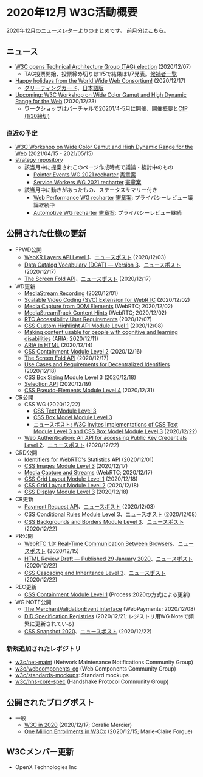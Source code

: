 # 2020年12月 W3C活動概要

[2020年12月のニュースレター](https://lists.w3.org/Archives/Public/w3c-announce/2020OctDec/subject.html)よりのまとめです。
[前月分はこちら](202011.md)。

## ニュース

* [W3C opens Technical Architecture Group (TAG) election](https://www.w3.org/blog/news/archives/8792) (2020/12/07)
  * TAG投票開始、投票締め切りは1/5で結果は1/7発表。[候補者一覧](https://www.w3.org/2020/12/07-tag-nominations)
* [Happy holidays from the World Wide Web Consortium!](https://www.w3.org/blog/news/archives/8809) (2020/12/17)
  * [グリーティングカード](https://www.w3.org/2020/12/w3ceoy2020.en)、[日本語版](https://www.w3.org/2020/12/w3ceoy2020.jp)
* [Upcoming: W3C Workshop on Wide Color Gamut and High Dynamic Range for the Web](https://www.w3.org/blog/news/archives/8838) (2020/12/23)
  * ワークショップはバーチャルで20201/4-5月に開催、[開催概要](https://www.w3.org/Graphics/Color/Workshop/)と[CfP (1/30締切)](https://www.w3.org/Graphics/Color/Workshop/speakers)

### 直近の予定

* [W3C Workshop on Wide Color Gamut and High Dynamic Range for the Web](https://www.w3.org/Graphics/Color/Workshop/overview) (2021/04/15 - 2021/05/15)
* [strategy repository](https://github.com/w3c/strategy/issues)
  * 該当月中に提案されこのページ作成時点で議論・検討中のもの
    * [Pointer Events WG 2021 recharter](https://github.com/w3c/strategy/issues/249) [憲章案](https://w3c.github.io/charter-drafts/pe-2020.html)
    * [Service Workers WG 2021 recharter](https://github.com/w3c/strategy/issues/248) [憲章案](https://w3c.github.io/charter-drafts/sw-2020.html)
  * 該当月中に動きがあったもの、ステータスサマリー付き
    * [Web Performance WG recharter](https://github.com/w3c/strategy/issues/237) [憲章案](https://www.w3.org/2020/10/webperf.html): プライバシーレビュー議論継続中
    * [Automotive WG recharter](https://github.com/w3c/strategy/issues/240) [憲章案](https://w3c.github.io/automotive/planning/charter-2020.html): プライバシーレビュー継続

## 公開された仕様の更新

* FPWD公開
  * [WebXR Layers API Level 1](https://www.w3.org/TR/2020/WD-webxrlayers-1-20201203/)、[ニュースポスト](https://www.w3.org/blog/news/archives/8775) (2020/12/03)
  * [Data Catalog Vocabulary (DCAT) — Version 3](https://www.w3.org/TR/2020/WD-vocab-dcat-3-20201217/)、[ニュースポスト](https://www.w3.org/blog/news/archives/8803) (2020/12/17)
  * [The Screen Fold API](https://www.w3.org/TR/2020/WD-screen-fold-20201217/)、[ニュースポスト](https://www.w3.org/blog/news/archives/8807) (2020/12/17)
* WD更新
  * [MediaStream Recording](https://www.w3.org/TR/2020/WD-mediastream-recording-20201201/) (2020/12/01)
  * [Scalable Video Coding (SVC) Extension for WebRTC](https://www.w3.org/TR/2020/WD-webrtc-svc-20201202/) (2020/12/02)
  * [Media Capture from DOM Elements](https://www.w3.org/TR/2020/WD-mediacapture-fromelement-20201202/) (WebRTC; 2020/12/02)
  * [MediaStreamTrack Content Hints](https://www.w3.org/TR/2020/WD-mst-content-hint-20201202/) (WebRTC; 2020/12/02)
  * [RTC Accessibility User Requirements](https://www.w3.org/TR/2020/WD-raur-20201207/) (2020/12/07)
  * [CSS Custom Highlight API Module Level 1](https://www.w3.org/TR/2020/WD-css-highlight-api-1-20201208/) (2020/12/08)
  * [Making content usable for people with cognitive and learning disabilities](https://www.w3.org/TR/2020/WD-coga-usable-20201211/) (ARIA; 2020/12/11)
  * [ARIA in HTML](https://www.w3.org/TR/2020/WD-html-aria-20201214/) (2020/12/14)
  * [CSS Containment Module Level 2](https://www.w3.org/TR/2020/WD-css-contain-2-20201216/) (2020/12/16)
  * [The Screen Fold API](https://www.w3.org/TR/2020/WD-screen-fold-20201217/) (2020/12/17)
  * [Use Cases and Requirements for Decentralized Identifiers](https://www.w3.org/TR/2020/WD-did-use-cases-20201218/) (2020/12/18)
  * [CSS Box Sizing Module Level 3](https://www.w3.org/TR/2020/WD-css-sizing-3-20201218/) (2020/12/18)
  * [Selection API](https://www.w3.org/TR/2020/WD-selection-api-20201219/) (2020/12/19)
  * [CSS Pseudo-Elements Module Level 4](https://www.w3.org/TR/2020/WD-css-pseudo-4-20201231/) (2020/12/31)
* CR公開
  * CSS WG (2020/12/22)
    * [CSS Text Module Level 3](https://www.w3.org/TR/2020/CR-css-text-3-20201222/)
    * [CSS Box Model Module Level 3](https://www.w3.org/TR/2020/CR-css-box-3-20201222/)
    * [ニュースポスト: W3C Invites Implementations of CSS Text Module Level 3 and CSS Box Model Module Level 3](https://www.w3.org/blog/news/archives/8826) (2020/12/22)
  * [Web Authentication: An API for accessing Public Key Credentials Level 2](https://www.w3.org/TR/2020/CR-webauthn-2-20201222/)、[ニュースポスト](https://www.w3.org/blog/news/archives/8822) (2020/12/22)
* CRD公開
  * [Identifiers for WebRTC's Statistics API](https://www.w3.org/TR/2020/CRD-webrtc-stats-20201201/) (2020/12/01)
  * [CSS Images Module Level 3](https://www.w3.org/TR/2020/CRD-css-images-3-20201217/) (2020/12/17)
  * [Media Capture and Streams](https://www.w3.org/TR/2020/CRD-mediacapture-streams-20201217/) (WebRTC; 2020/12/17)
  * [CSS Grid Layout Module Level 1](https://www.w3.org/TR/2020/CRD-css-grid-1-20201218/) (2020/12/18)
  * [CSS Grid Layout Module Level 2](https://www.w3.org/TR/2020/CRD-css-grid-2-20201218/) (2020/12/18)
  * [CSS Display Module Level 3](https://www.w3.org/TR/2020/CRD-css-display-3-20201218/) (2020/12/18)
* CR更新
  * [Payment Request API](https://www.w3.org/TR/2020/CR-payment-request-20201203/)、[ニュースポスト](https://www.w3.org/blog/news/archives/8779) (2020/12/03)
  * [CSS Conditional Rules Module Level 3](https://www.w3.org/TR/2020/CR-css-conditional-3-20201208/)、[ニュースポスト](https://www.w3.org/blog/news/archives/8797) (2020/12/08)
  * [CSS Backgrounds and Borders Module Level 3](https://www.w3.org/TR/2020/CR-css-backgrounds-3-20201222/)、[ニュースポスト](https://www.w3.org/blog/news/archives/8836) (2020/12/22)
* PR公開
  * [WebRTC 1.0: Real-Time Communication Between Browsers](https://www.w3.org/TR/2020/PR-webrtc-20201215/)、[ニュースポスト](https://www.w3.org/blog/news/archives/8801) (2020/12/15)
  * [HTML Review Draft — Published 29 January 2020](https://www.w3.org/TR/2020/PR-html-20201222/)、[ニュースポスト](https://www.w3.org/blog/news/archives/8817) (2020/12/22)
  * [CSS Cascading and Inheritance Level 3](https://www.w3.org/TR/2020/PR-css-cascade-3-20201222/)、[ニュースポスト](https://www.w3.org/blog/news/archives/8834) (2020/12/22)
* REC更新
  * [CSS Containment Module Level 1](https://www.w3.org/TR/2020/REC-css-contain-1-20201222/) (Process 2020の方式による更新)
* WG NOTE公開
  * [The MerchantValidationEvent interface](https://www.w3.org/TR/2020/NOTE-merchant-validation-20201208/) (WebPayments; 2020/12/08)
  * [DID Specification Registries](https://www.w3.org/TR/2020/NOTE-did-spec-registries-20201221/) (2020/12/21; レジストリ用WG Noteで頻繁に更新されている)
  * [CSS Snapshot 2020](https://www.w3.org/TR/2020/NOTE-css-2020-20201222/)、[ニュースポスト](https://www.w3.org/blog/news/archives/8820) (2020/12/22)

### 新規追加されたレポジトリ

* [w3c/net-maint](https://github.com/w3c/net-maint) (Network Maintenance Notifications Community Group)
* [w3c/webcomponents-cg](https://github.com/w3c/webcomponents-cg) (Web Components Community Group)
* [w3c/standards-mockups](https://github.com/w3c/standards-mockups): Standard mockups
* [w3c/hns-core-spec](https://github.com/w3c/hns-core-spec) (Handshake Protocol Community Group)

## 公開されたブログポスト

* 一般
  * [W3C in 2020](https://www.w3.org/blog/2020/12/w3c-in-2020/) (2020/12/17; Coralie Mercier)
  * [One Million Enrollments in W3Cx](https://www.w3.org/blog/2020/12/one-million-enrollments-in-w3cx/) (2020/12/15; Marie-Claire Forgue)


## W3Cメンバー更新

* OpenX Technologies Inc
